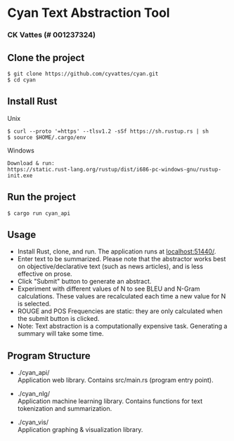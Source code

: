 # Cyan Text Abstraction Tool
### CK Vattes (# 001237324)

## Clone the project

```
$ git clone https://github.com/cyvattes/cyan.git
$ cd cyan
```

## Install Rust

Unix
```
$ curl --proto '=https' --tlsv1.2 -sSf https://sh.rustup.rs | sh
$ source $HOME/.cargo/env
```
Windows
```
Download & run:
https://static.rust-lang.org/rustup/dist/i686-pc-windows-gnu/rustup-init.exe
```

## Run the project

```
$ cargo run cyan_api
```

## Usage

- Install Rust, clone, and run. The application runs at [localhost:51440/](http://localhost:51440/).
- Enter text to be summarized. Please note that the abstractor works best on objective/declarative text (such as news articles), and is less effective on prose.
- Click "Submit" button to generate an abstract.
- Experiment with different values of N to see BLEU and N-Gram calculations. These values are recalculated each time a new value for N is selected.
- ROUGE and POS Frequencies are static: they are only calculated when the submit button is clicked.
- Note: Text abstraction is a computationally expensive task. Generating a summary will take some time.

## Program Structure

- ./cyan_api/  
  Application web library. Contains src/main.rs (program entry point).

- ./cyan_nlg/  
  Application machine learning library. Contains functions for text tokenization and summarization.

- ./cyan_vis/  
  Application graphing & visualization library.
